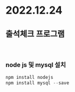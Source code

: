 # 2022.12.24 

## 출석체크 프로그램 
<br/>

### node js 및 mysql 설치 

``` js 
npm install nodejs 
npm install mysql --save
``` 

